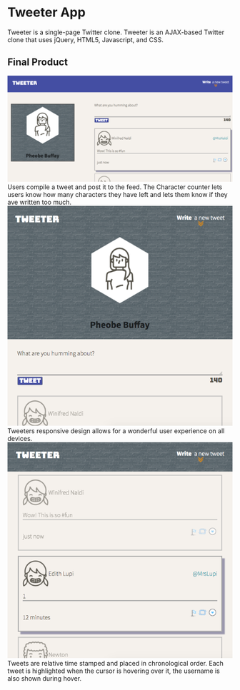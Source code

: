 # Tweeter App

Tweeter is a single-page Twitter clone. Tweeter is an AJAX-based Twitter clone that uses jQuery, HTML5, Javascript, and CSS.


## Final Product

!["Desktop Layout"](https://github.com/dcoughlin12/tweeter/blob/master/docs/desktop-layout.png?raw=true)
Users compile a tweet and post it to the feed. 
The Character counter lets users know how many characters they have left and lets them know if they ave written too much.
!["Tablet Layout"](https://github.com/dcoughlin12/tweeter/blob/master/docs/tablet-layout.png?raw=true)
Tweeters responsive design allows for a wonderful user experience on all devices.
!["Tweet Feed"](https://github.com/dcoughlin12/tweeter/blob/master/docs/Tweet-list.png?raw=true)
Tweets are relative time stamped and placed in chronological order. 
Each tweet is highlighted when the cursor is hovering over it, the username is also shown during hover.	



